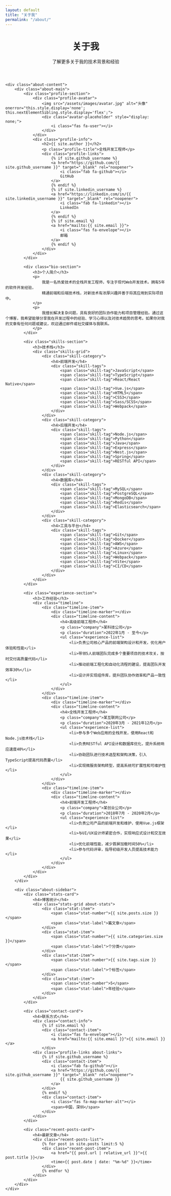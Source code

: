 ```yaml
---
layout: default
title: "关于我"
permalink: "/about/"
---
```


<div class="about-page">
    <header class="page-header">
        <h1 class="page-title">关于我</h1>
        <p class="page-subtitle">了解更多关于我的技术背景和经验</p>
    </header>

    <div class="about-content">
        <div class="about-main">
            <div class="profile-section">
                <div class="profile-avatar">
                    <img src="/assets/images/avatar.jpg" alt="头像" onerror="this.style.display='none'; this.nextElementSibling.style.display='flex';">
                    <div class="avatar-placeholder" style="display: none;">
                        <i class="fas fa-user"></i>
                    </div>
                </div>
                <div class="profile-info">
                    <h2>{{ site.author }}</h2>
                    <p class="profile-title">全栈开发工程师</p>
                    <div class="profile-links">
                        {% if site.github_username %}
                        <a href="https://github.com/{{ site.github_username }}" target="_blank" rel="noopener">
                            <i class="fab fa-github"></i>
                            GitHub
                        </a>
                        {% endif %}
                        {% if site.linkedin_username %}
                        <a href="https://linkedin.com/in/{{ site.linkedin_username }}" target="_blank" rel="noopener">
                            <i class="fab fa-linkedin"></i>
                            LinkedIn
                        </a>
                        {% endif %}
                        {% if site.email %}
                        <a href="mailto:{{ site.email }}">
                            <i class="fas fa-envelope"></i>
                            邮箱
                        </a>
                        {% endif %}
                    </div>
                </div>
            </div>

            <div class="bio-section">
                <h3>个人简介</h3>
                <p>
                    我是一名热爱技术的全栈开发工程师，专注于现代Web开发技术。拥有5年的软件开发经验，
                    精通前端和后端技术栈，对新技术有浓厚兴趣并善于将其应用到实际项目中。
                </p>
                <p>
                    我擅长解决复杂问题，具有良好的团队协作能力和项目管理经验。通过这个博客，我希望能够分享我在开发过程中的经验、学习心得以及对技术趋势的思考。如果你对我的文章有任何问题或建议，欢迎通过邮件或社交媒体与我联系。
                </p>
            </div>

            <div class="skills-section">
                <h3>技术栈</h3>
                <div class="skills-grid">
                    <div class="skill-category">
                        <h4>前端开发</h4>
                        <div class="skill-tags">
                            <span class="skill-tag">JavaScript</span>
                            <span class="skill-tag">TypeScript</span>
                            <span class="skill-tag">React/React Native</span>
                            <span class="skill-tag">Vue.js</span>
                            <span class="skill-tag">HTML5</span>
                            <span class="skill-tag">CSS3</span>
                            <span class="skill-tag">Sass/SCSS</span>
                            <span class="skill-tag">Webpack</span>
                        </div>
                    </div>
                    <div class="skill-category">
                        <h4>后端开发</h4>
                        <div class="skill-tags">
                            <span class="skill-tag">Node.js</span>
                            <span class="skill-tag">Python</span>
                            <span class="skill-tag">Java</span>
                            <span class="skill-tag">Express</span>
                            <span class="skill-tag">Nest.js</span>
                            <span class="skill-tag">Spring</span>
                            <span class="skill-tag">RESTful API</span>
                        </div>
                    </div>
                    <div class="skill-category">
                        <h4>数据库</h4>
                        <div class="skill-tags">
                            <span class="skill-tag">MySQL</span>
                            <span class="skill-tag">PostgreSQL</span>
                            <span class="skill-tag">MongoDB</span>
                            <span class="skill-tag">Redis</span>
                            <span class="skill-tag">Elasticsearch</span>
                        </div>
                    </div>
                    <div class="skill-category">
                        <h4>工具与平台</h4>
                        <div class="skill-tags">
                            <span class="skill-tag">Git</span>
                            <span class="skill-tag">Docker</span>
                            <span class="skill-tag">AWS</span>
                            <span class="skill-tag">Azure</span>
                            <span class="skill-tag">Linux</span>
                            <span class="skill-tag">Webpack</span>
                            <span class="skill-tag">Vite</span>
                            <span class="skill-tag">CI/CD</span>
                        </div>
                    </div>
                </div>
            </div>

            <div class="experience-section">
                <h3>工作经验</h3>
                <div class="timeline">
                    <div class="timeline-item">
                        <div class="timeline-marker"></div>
                        <div class="timeline-content">
                            <h4>高级前端工程师</h4>
                            <p class="company">某科技公司</p>
                            <p class="duration">2022年1月 - 至今</p>
                            <ul class="experience-list">
                                <li>负责公司核心产品的前端架构设计和开发，优化用户体验和性能</li>
                                <li>带领5人前端团队完成多个重要项目的技术攻关，按时交付高质量代码</li>
                                <li>推动前端工程化和自动化流程的建设，提高团队开发效率30%</li>
                                <li>设计并实现组件库，提升团队协作效率和产品一致性</li>
                            </ul>
                        </div>
                    </div>
                    <div class="timeline-item">
                        <div class="timeline-marker"></div>
                        <div class="timeline-content">
                            <h4>全栈开发工程师</h4>
                            <p class="company">某互联网公司</p>
                            <p class="duration">2020年3月 - 2021年12月</p>
                            <ul class="experience-list">
                                <li>参与多个Web应用的全栈开发，使用React和Node.js技术栈</li>
                                <li>负责RESTful API设计和数据库优化，提升系统响应速度40%</li>
                                <li>协助团队进行技术选型和架构决策，引入TypeScript提高代码质量</li>
                                <li>实现微服务架构转型，提高系统可扩展性和可维护性</li>
                            </ul>
                        </div>
                    </div>
                    <div class="timeline-item">
                        <div class="timeline-marker"></div>
                        <div class="timeline-content">
                            <h4>前端开发工程师</h4>
                            <p class="company">某创业公司</p>
                            <p class="duration">2018年7月 - 2020年2月</p>
                            <ul class="experience-list">
                                <li>负责公司产品的前端开发和维护，使用Vue.js框架</li>
                                <li>与UI/UX设计师紧密合作，实现响应式设计和交互效果</li>
                                <li>优化前端性能，减少首屏加载时间50%</li>
                                <li>参与代码评审，指导初级开发人员提高技术能力</li>
                            </ul>
                        </div>
                    </div>
                </div>
            </div>
        </div>

        <div class="about-sidebar">
            <div class="stats-card">
                <h4>博客统计</h4>
                <div class="stats-grid about-stats">
                    <div class="stat-item">
                        <span class="stat-number">{{ site.posts.size }}</span>
                        <span class="stat-label">篇文章</span>
                    </div>
                    <div class="stat-item">
                        <span class="stat-number">{{ site.categories.size }}</span>
                        <span class="stat-label">个分类</span>
                    </div>
                    <div class="stat-item">
                        <span class="stat-number">{{ site.tags.size }}</span>
                        <span class="stat-label">个标签</span>
                    </div>
                    <div class="stat-item">
                        <span class="stat-number">5</span>
                        <span class="stat-label">年经验</span>
                    </div>
                </div>
            </div>

            <div class="contact-card">
                <h4>联系方式</h4>
                <div class="contact-info">
                    {% if site.email %}
                    <div class="contact-item">
                        <i class="fas fa-envelope"></i>
                        <a href="mailto:{{ site.email }}">{{ site.email }}</a>
                    </div>
                <div class="profile-links about-links">
                    {% if site.github_username %}
                    <div class="contact-item">
                        <i class="fab fa-github"></i>
                        <a href="https://github.com/{{ site.github_username }}" target="_blank" rel="noopener">
                            {{ site.github_username }}
                        </a>
                    </div>
                    {% endif %}
                    <div class="contact-item">
                        <i class="fas fa-map-marker-alt"></i>
                        <span>中国，深圳</span>
                    </div>
                </div>
            </div>

            <div class="recent-posts-card">
                <h4>最新文章</h4>
                <div class="recent-posts-list">
                    {% for post in site.posts limit:5 %}
                    <div class="recent-post-item">
                        <a href="{{ post.url | relative_url }}">{{ post.title }}</a>
                        <time>{{ post.date | date: "%m-%d" }}</time>
                    </div>
                    {% endfor %}
                </div>
            </div>
        </div>
    </div>
</div>

<style>
.about-links a {
    display: inline-flex;
    align-items: center;
    padding: 8px 16px;
    margin-right: 8px;
    margin-bottom: 8px;
    background-color: var(--bg-secondary);
    border-radius: var(--border-radius);
    color: var(--text-color);
    text-decoration: none;
    transition: all 0.2s ease;
}

.about-links a:hover {
    background-color: var(--primary-color);
    color: white;
    transform: translateY(-2px);
}

.experience-list li {
    margin-bottom: 8px;
    position: relative;
    padding-left: 20px;
}

.experience-list li:before {
    content: "";
    position: absolute;
    left: 0;
    top: 8px;
    width: 6px;
    height: 6px;
    border-radius: 50%;
    background-color: var(--primary-color);
}

.about-stats .stat-item {
    background-color: var(--bg-secondary);
    padding: 12px;
    border-radius: var(--border-radius);
    transition: all 0.2s ease;
}

.about-stats .stat-item:hover {
    transform: translateY(-3px);
    box-shadow: var(--shadow-color) 0px 5px 15px;
}
</style>